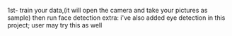 1st- train your data,(it will open the camera and take your pictures as sample)
then run face detection
extra: i've also added eye detection in this project; user may try this as well
